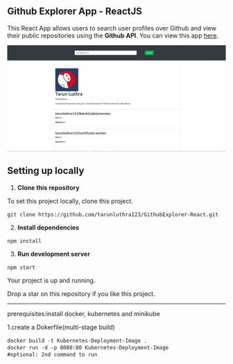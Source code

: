 ## Github Explorer App - ReactJS

This React App allows users to search user profiles over Github and view their public repositories using the **Github API**. You can view this app [here](https://tarunluthra123.github.io/GithubExplorer-React/). <br>

<img src="./github_explorer_screenshot.png">

## Setting up locally

1. **Clone this repository**

To set this project locally, clone this project.

```
git clone https://github.com/tarunluthra123/GithubExplorer-React.git
```

2. **Install dependencies**

```
npm install
```

3. **Run development server**

```
npm start
```

Your project is up and running.

Drop a star on this repository if you like this project.



-----------------------------------------

prerequisites:install docker, kubernetes and minikube

1.create a Dokerfile(multi-stage build)

```
docker build -t Kubernetes-Deployment-Image .
docker run -d -p 8080:80 Kubernetes-Deployment-Image
#optional: 2nd command to run 
```

